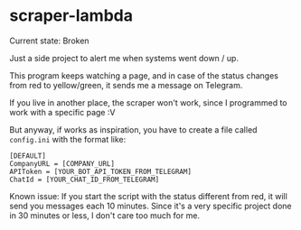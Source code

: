 # scraper-lambda
Current state: Broken


Just a side project to alert me when systems went down / up.

This program keeps watching a page, and in case of the status changes from red to yellow/green, it sends me a message on Telegram.

If you live in another place, the scraper won't work, since I programmed to work with a specific page :V

But anyway, if works as inspiration, you have to create a file called `config.ini` with the format like:

```
[DEFAULT]
CompanyURL = [COMPANY_URL]
APIToken = [YOUR_BOT_API_TOKEN_FROM_TELEGRAM]
ChatId = [YOUR_CHAT_ID_FROM_TELEGRAM]
```

Known issue:
If you start the script with the status different from red, it will send you messages each 10 minutes. Since it's a very specific project done in 30 minutes or less, I don't care too much for me.
